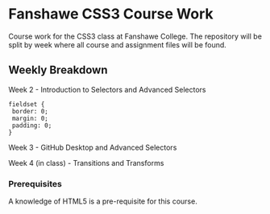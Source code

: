 # Fanshawe CSS3 Course Work

Course work for the CSS3 class at Fanshawe College. The repository will be split by week where all course and assignment files will be found.

## Weekly Breakdown

Week 2 - Introduction to Selectors and Advanced Selectors

```
fieldset {
 border: 0;
 margin: 0;
 padding: 0;
}
```

Week 3 - GitHub Desktop and Advanced Selectors

Week 4 (in class) - Transitions and Transforms

### Prerequisites

A knowledge of HTML5 is a pre-requisite for this course.
